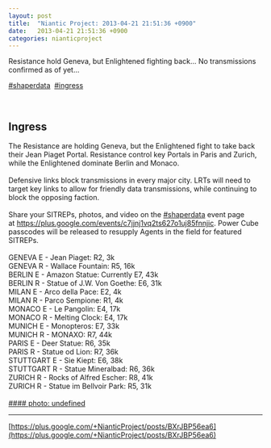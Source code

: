 ```yaml
---
layout: post
title:  "Niantic Project: 2013-04-21 21:51:36 +0900"
date:   2013-04-21 21:51:36 +0900
categories: nianticproject
---
```

Resistance hold Geneva, but Enlightened fighting back... No transmissions confirmed as of yet...

 [#shaperdata](https://plus.google.com/s/%23shaperdata "")  [#ingress](https://plus.google.com/s/%23ingress "")<div class="shared"><br /><h2>Ingress</h2>The Resistance are holding Geneva, but the Enlightened fight to take back their Jean Piaget Portal. Resistance control key Portals in Paris and Zurich, while the Enlightened dominate Berlin and Monaco.<br /><br />Defensive links block transmissions in every major city. LRTs will need to target key links to allow for friendly data transmissions, while continuing to block the opposing faction.<br /><br />Share your SITREPs, photos, and video on the <a rel="nofollow" class="ot-hashtag" href="https://plus.google.com/s/%23shaperdata">#shaperdata</a> event page at <a href="https://plus.google.com/events/c7jjnj1vq2ts627o1uj85fnnjic" class="ot-anchor">https://plus.google.com/events/c7jjnj1vq2ts627o1uj85fnnjic</a>. Power Cube passcodes will be released to resupply Agents in the field for featured SITREPs.<br /><br />GENEVA E - Jean Piaget: R2, 3k<br />GENEVA R - Wallace Fountain: R5, 16k<br />BERLIN E - Amazon Statue: Currently E7, 43k<br />BERLIN R - Statue of J.W. Von Goethe: E6, 31k<br />MILAN E - Arco della Pace: E2, 4k<br />MILAN R - Parco Sempione: R1, 4k<br />MONACO E - Le Pangolin: E4, 17k<br />MONACO R - Melting Clock: E4, 17k<br />MUNICH E - Monopteros: E7, 33k<br />MUNICH R - MONAXO: R7, 44k<br />PARIS E - Deer Statue: R6, 35k<br />PARIS R - Statue od Lion: R7, 36k<br />STUTTGART E - Sie Kiept: E6, 38k<br />STUTTGART R - Statue Mineralbad: R6, 36k<br />ZURICH R - Rocks of Alfred Escher: R8, 41k<br />ZURICH R - Statue im Bellvoir Park: R5, 31k<br /><br /></div>
[#### photo: undefined](https://lh4.googleusercontent.com/-Kb-2axJ00Uc/UXPdtMtY_iI/AAAAAAAAGLk/jOxyxtje2Zk/w288-h288/shaperdata1.png "")
- - -
[https://plus.google.com/+NianticProject/posts/BXrJBP56ea6](https://plus.google.com/+NianticProject/posts/BXrJBP56ea6)
